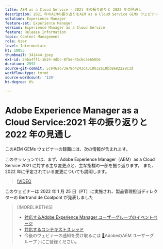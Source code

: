 ```yaml
---
title: AEM as a Cloud Service - 2021 年の振り返りと 2022 年の見通し
description: 2021 年のAEMの振り返りをAEM as a Cloud Service GEMs ウェビナーでご覧ください。 また、2022 年の計画の概要もご覧ください。
solution: Experience Manager
feature-set: Experience Manager
version: Experience Manager as a Cloud Service
feature: Release Information
topic: Content Management
role: User
level: Intermediate
kt: 10055
thumbnail: 341444.jpeg
exl-id: 24ba4ff1-1624-4dbc-8f5e-45cbcae650b6
duration: 2592
source-git-commit: 5c946ab73e78d4243ca310032a10bb8e82228c3d
workflow-type: tm+mt
source-wordcount: '139'
ht-degree: 0%

---
```


# Adobe Experience Manager as a Cloud Service:2021 年の振り返りと 2022 年の見通し

このAEM GEMs ウェビナーの録画には、次の情報が含まれます。

このセッションでは、まず、Adobe Experience Manager（AEM）as a Cloud Service 2021 に対する主な変更点と、主な指標の一部を振り返ります。 また、2022 年に予定されている変更についても説明します。

>[!VIDEO](https://video.tv.adobe.com/v/341444/?quality=12&learn=on)

このウェビナーは 2022 年 1 月 25 日（PT）に実施され、製品管理担当ディレクターの Bertrand de Coatpont が発表しました

>[!MORELIKETHIS]
>
>* [ 対応するAdobe Experience Manager ユーザーグループのイベントページ ](https://experienceleaguecommunities.adobe.com/t5/adobe-experience-manager-blogs/aem-gems-adobe-experience-manager-aem-as-a-cloud-service-2021/ba-p/437266?profile.language=ja)
>* [ 対応するコンテキストスレッド ](https://adobe.ly/3rqbSOz)
>* 今後のウェビナーの通知を受け取るには [&#128279;](https://aem-augs.adobe.com/)AdobeのAEM ユーザーグループ &rbrace; にご登録ください。
